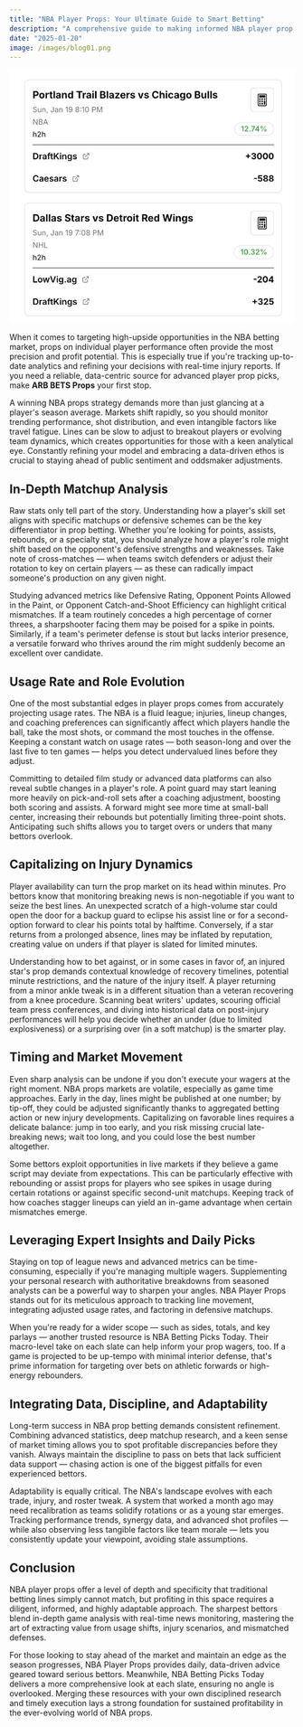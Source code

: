 ```yaml
---
title: "NBA Player Props: Your Ultimate Guide to Smart Betting"
description: "A comprehensive guide to making informed NBA player prop bets using analytics and real-time data"
date: "2025-01-20"
image: /images/blog01.png
---
```


![NBA Player Props Analysis](/images/blog01.png)

When it comes to targeting high-upside opportunities in the NBA betting market, props on individual player performance often provide the most precision and profit potential. This is especially true if you're tracking up-to-date analytics and refining your decisions with real-time injury reports. If you need a reliable, data-centric source for advanced player prop picks, make **ARB BETS Props** your first stop.

A winning NBA props strategy demands more than just glancing at a player's season average. Markets shift rapidly, so you should monitor trending performance, shot distribution, and even intangible factors like travel fatigue. Lines can be slow to adjust to breakout players or evolving team dynamics, which creates opportunities for those with a keen analytical eye. Constantly refining your model and embracing a data-driven ethos is crucial to staying ahead of public sentiment and oddsmaker adjustments.

## In-Depth Matchup Analysis

Raw stats only tell part of the story. Understanding how a player's skill set aligns with specific matchups or defensive schemes can be the key differentiator in prop betting. Whether you're looking for points, assists, rebounds, or a specialty stat, you should analyze how a player's role might shift based on the opponent's defensive strengths and weaknesses. Take note of cross-matches — when teams switch defenders or adjust their rotation to key on certain players — as these can radically impact someone's production on any given night.

Studying advanced metrics like Defensive Rating, Opponent Points Allowed in the Paint, or Opponent Catch-and-Shoot Efficiency can highlight critical mismatches. If a team routinely concedes a high percentage of corner threes, a sharpshooter facing them may be poised for a spike in points. Similarly, if a team's perimeter defense is stout but lacks interior presence, a versatile forward who thrives around the rim might suddenly become an excellent over candidate.

## Usage Rate and Role Evolution

One of the most substantial edges in player props comes from accurately projecting usage rates. The NBA is a fluid league; injuries, lineup changes, and coaching preferences can significantly affect which players handle the ball, take the most shots, or command the most touches in the offense. Keeping a constant watch on usage rates — both season-long and over the last five to ten games — helps you detect undervalued lines before they adjust.

Committing to detailed film study or advanced data platforms can also reveal subtle changes in a player's role. A point guard may start leaning more heavily on pick-and-roll sets after a coaching adjustment, boosting both scoring and assists. A forward might see more time at small-ball center, increasing their rebounds but potentially limiting three-point shots. Anticipating such shifts allows you to target overs or unders that many bettors overlook.

## Capitalizing on Injury Dynamics

Player availability can turn the prop market on its head within minutes. Pro bettors know that monitoring breaking news is non-negotiable if you want to seize the best lines. An unexpected scratch of a high-volume star could open the door for a backup guard to eclipse his assist line or for a second-option forward to clear his points total by halftime. Conversely, if a star returns from a prolonged absence, lines may be inflated by reputation, creating value on unders if that player is slated for limited minutes.

Understanding how to bet against, or in some cases in favor of, an injured star's prop demands contextual knowledge of recovery timelines, potential minute restrictions, and the nature of the injury itself. A player returning from a minor ankle tweak is in a different situation than a veteran recovering from a knee procedure. Scanning beat writers' updates, scouring official team press conferences, and diving into historical data on post-injury performances will help you decide whether an under (due to limited explosiveness) or a surprising over (in a soft matchup) is the smarter play.

## Timing and Market Movement

Even sharp analysis can be undone if you don't execute your wagers at the right moment. NBA props markets are volatile, especially as game time approaches. Early in the day, lines might be published at one number; by tip-off, they could be adjusted significantly thanks to aggregated betting action or new injury developments. Capitalizing on favorable lines requires a delicate balance: jump in too early, and you risk missing crucial late-breaking news; wait too long, and you could lose the best number altogether.

Some bettors exploit opportunities in live markets if they believe a game script may deviate from expectations. This can be particularly effective with rebounding or assist props for players who see spikes in usage during certain rotations or against specific second-unit matchups. Keeping track of how coaches stagger lineups can yield an in-game advantage when certain mismatches emerge.

## Leveraging Expert Insights and Daily Picks

Staying on top of league news and advanced metrics can be time-consuming, especially if you're managing multiple wagers. Supplementing your personal research with authoritative breakdowns from seasoned analysts can be a powerful way to sharpen your angles. NBA Player Props stands out for its meticulous approach to tracking line movement, integrating adjusted usage rates, and factoring in defensive matchups.

When you're ready for a wider scope — such as sides, totals, and key parlays — another trusted resource is NBA Betting Picks Today. Their macro-level take on each slate can help inform your prop wagers, too. If a game is projected to be up-tempo with minimal interior defense, that's prime information for targeting over bets on athletic forwards or high-energy rebounders.

## Integrating Data, Discipline, and Adaptability

Long-term success in NBA prop betting demands consistent refinement. Combining advanced statistics, deep matchup research, and a keen sense of market timing allows you to spot profitable discrepancies before they vanish. Always maintain the discipline to pass on bets that lack sufficient data support — chasing action is one of the biggest pitfalls for even experienced bettors.

Adaptability is equally critical. The NBA's landscape evolves with each trade, injury, and roster tweak. A system that worked a month ago may need recalibration as teams solidify rotations or as a young star emerges. Tracking performance trends, synergy data, and advanced shot profiles — while also observing less tangible factors like team morale — lets you consistently update your viewpoint, avoiding stale assumptions.

## Conclusion

NBA player props offer a level of depth and specificity that traditional betting lines simply cannot match, but profiting in this space requires a diligent, informed, and highly adaptable approach. The sharpest bettors blend in-depth game analysis with real-time news monitoring, mastering the art of extracting value from usage shifts, injury scenarios, and mismatched defenses.

For those looking to stay ahead of the market and maintain an edge as the season progresses, NBA Player Props provides daily, data-driven advice geared toward serious bettors. Meanwhile, NBA Betting Picks Today delivers a more comprehensive look at each slate, ensuring no angle is overlooked. Merging these resources with your own disciplined research and timely execution lays a strong foundation for sustained profitability in the ever-evolving world of NBA props.
